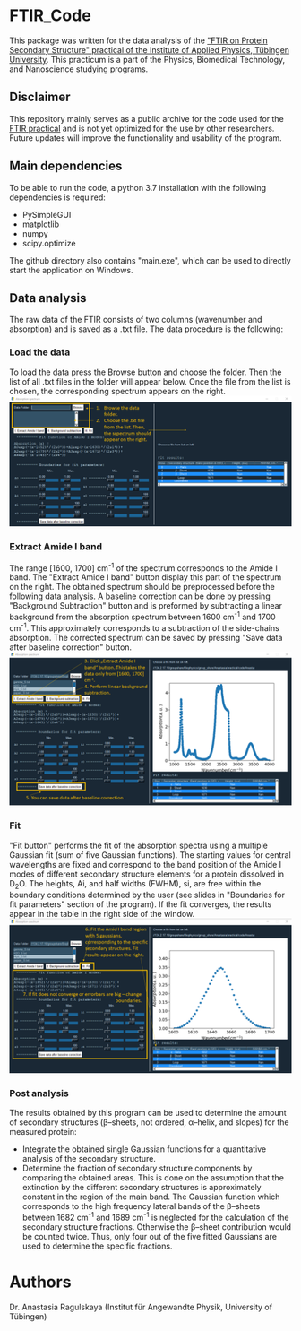 # FTIR_Code

This package was written for the data analysis of the ["FTIR on Protein Secondary Structure" practical of the Institute of Applied Physics, Tübingen University](https://uni-tuebingen.de/fakultaeten/mathematisch-naturwissenschaftliche-fakultaet/fachbereiche/physik/institute/institut-fuer-angewandte-physik/studium/nanoscience-practical/). This practicum is a part of the Physics, Biomedical Technology, and Nanoscience studying programs.

## Disclaimer

This repository mainly serves as a public archive for the code used for the [FTIR practical](https://uni-tuebingen.de/securedl/sdl-eyJ0eXAiOiJKV1QiLCJhbGciOiJIUzI1NiJ9.eyJpYXQiOjE2NzAyMTU0MTgsImV4cCI6MTY3MDMwNTQxNiwidXNlciI6MCwiZ3JvdXBzIjpbMCwtMV0sImZpbGUiOiJmaWxlYWRtaW5cL1VuaV9UdWViaW5nZW5cL0Zha3VsdGFldGVuXC9NYXRoZVBoeXNpa1wvSW5zdGl0dXRlXC9JQVBcL0ZvcnNjaHVuZ1wvWmhhbmdcL0ZUSVJfZW5nbGlzaF8yMDE4LnBkZiIsInBhZ2UiOjQzMzQ1fQ.TNpcm8kYLYcPkTrrntls6nanO_J0anspyI65YZYRqRs/FTIR_english_2018.pdf) and is not yet optimized for the use by other researchers. Future updates will improve the functionality and usability of the program.

## Main dependencies

To be able to run the code, a python 3.7 installation with the following dependencies is required:
* PySimpleGUI
* matplotlib
* numpy
* scipy.optimize

The github directory also contains "main.exe", which can be used to directly start the application on Windows.

## Data analysis
The raw data of the FTIR consists of two columns (wavenumber and absorption) and is saved as a .txt file. The data procedure is the following:
### Load the data
To load the data press the Browse button and choose the folder. Then the list of all .txt files in the folder will appear below. Once the file from the list is chosen, the corresponding spectrum appears on the right.
![Program window layout. The browse of the folder and the list of files in it are marked with yellow.](/step1.png)
### Extract Amide I band
The range [1600, 1700] cm<sup>-1</sup> of the spectrum corresponds to the Amide I band. The "Extract Amide I band" button display this part of the spectrum on the right. The obtained spectrum should be preprocessed before the following data analysis. A baseline correction can be done by pressing "Background Subtraction" button and is preformed by subtracting a linear background from the absorption spectrum between 1600 cm<sup>-1</sup> and 1700 cm<sup>-1</sup>. This approximately corresponds to a subtraction of the side-chains absorption. The corrected spectrum can be saved by pressing "Save data after baseline correction" button.
![](/step2.png)

### Fit

"Fit button" performs the fit of the absorption spectra using a multiple Gaussian fit (sum of five Gaussian functions). The starting values for central wavelengths are fixed and correspond to the band position of the  Amide I modes of different secondary structure elements for a protein dissolved in D<sub>2</sub>O. The heights, Ai, and half widths (FWHM), si, are free within the boundary conditions determined by the user (see slides in "Boundaries for fit parameters" section of the program). If the fit converges, the results appear in the table in the right side of the window.
![](/step3.png)

### Post analysis
The results obtained by this program can be used to determine the amount of secondary structures (β–sheets, not ordered, α–helix, and slopes) for the measured protein: 
* Integrate the obtained single Gaussian functions for a quantitative analysis of the secondary structure. 
* Determine the fraction of secondary structure components by comparing the obtained areas. This is done on the assumption that the extinction by the different secondary structures is approximately constant in the region of the main band. The Gaussian function which corresponds to the high frequency lateral bands of the β–sheets between 1682 cm<sup>-1</sup> and 1689 cm<sup>-1</sup> is neglected for the calculation of the secondary structure fractions. Otherwise the β–sheet contribution would be counted twice. Thus, only four out of the five fitted Gaussians are used to determine the specific fractions. 

# Authors
Dr. Anastasia Ragulskaya (Institut für Angewandte Physik, University of Tübingen)
